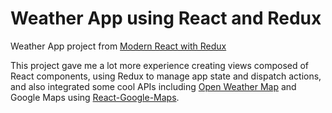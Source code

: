 # Weather App using React and Redux

Weather App project from [Modern React with Redux](https://www.udemy.com/react-redux/)

This project gave me a lot more experience creating views composed of React components, using Redux to manage app state and dispatch actions, and also integrated some cool APIs including [Open Weather Map](http://openweathermap.org/forecast5) and Google Maps using [React-Google-Maps](https://github.com/tomchentw/react-google-maps).
